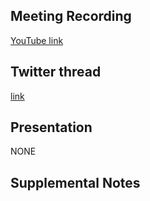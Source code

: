 ## Meeting Recording

[YouTube link](https://www.youtube.com/watch?v=zSMk7Vup7eo)

## Twitter thread

[link](https://twitter.com/Orthogonal_Lab/status/1495261618799788032)

## Presentation

NONE

## Supplemental Notes
